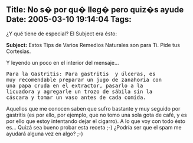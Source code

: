Title: No s� por qu� lleg� pero quiz�s ayude
Date: 2005-03-10 19:14:04
Tags: 
---
<p>¿Y qué tiene de especial? El Subject era ésto:</p>
<p><b>Subject:</b> Estos Tips de Varios Remedios Naturales son para Ti. Pide tus Cortesias.</p>
<p>Y leyendo un poco en el interior del mensaje&#8230;</p>
<pre>
Para la Gastritis: Para gastritis  y úlceras, es
muy recomendable preparar un jugo de zanahoria con
una papa cruda en el extractor, pasarlo a la
licuadora y agregarle un trozo de sábila sin la
cáscara y tomar un vaso antes de cada comida.
</pre>
<p>Aquellos que me conocen saben que sufro bastante y muy seguido por gastritis (es por ello, por ejemplo, que no tomo una sola gota de café, y es por ello que estoy intentando dejar el cigarro). A lo que voy con todo ésto es&#8230; Quizá sea bueno probar esta receta ;-) ¿Podría ser que el spam me ayudará alguna vez en algo? ;-)</p>
<br/><br/>
